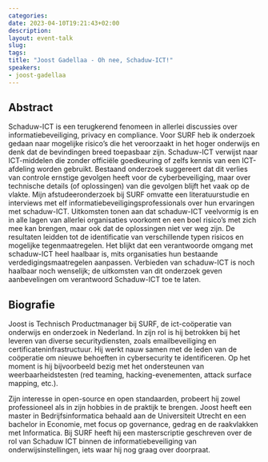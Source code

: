 ```yaml
---
categories:
date: 2023-04-10T19:21:43+02:00
description:
layout: event-talk
slug:
tags:
title: "Joost Gadellaa - Oh nee, Schaduw-ICT!"
speakers:
- joost-gadellaa
---
```


## Abstract

Schaduw-ICT is een terugkerend fenomeen in allerlei discussies over informatiebeveiliging, privacy en compliance. Voor SURF heb ik onderzoek gedaan naar mogelijke risico’s die het veroorzaakt in het hoger onderwijs en denk dat de bevindingen breed toepasbaar zijn.
Schaduw-ICT verwijst naar ICT-middelen die zonder officiële goedkeuring of zelfs kennis van een ICT-afdeling worden gebruikt. Bestaand onderzoek suggereert dat dit verlies van controle ernstige gevolgen heeft voor de cyberbeveiliging, maar over technische details (of oplossingen) van die gevolgen blijft het vaak op de vlakte.
Mijn afstudeeronderzoek bij SURF omvatte een literatuurstudie en interviews met elf informatiebeveiligingsprofessionals over hun ervaringen met schaduw-ICT. Uitkomsten tonen aan dat schaduw-ICT veelvormig is en in alle lagen van allerlei organisaties voorkomt en een boel risico’s met zich mee kan brengen, maar ook dat de oplossingen niet ver weg zijn.
De resultaten leidden tot de identificatie van verschillende typen risicos en mogelijke tegenmaatregelen. Het blijkt dat een verantwoorde omgang met schaduw-ICT heel haalbaar is, mits organisaties hun bestaande verdedigingsmaatregelen aanpassen. Verbieden van schaduw-ICT is noch haalbaar noch wenselijk; de uitkomsten van dit onderzoek geven aanbevelingen om verantwoord Schaduw-ICT toe te laten.

## Biografie

Joost is Technisch Productmanager bij SURF, de ict-coöperatie van onderwijs en onderzoek in Nederland. In zijn rol is hij betrokken bij het leveren van diverse securitydiensten, zoals emailbeveiliging en certificateninfrastructuur. Hij werkt nauw samen met de leden van de coöperatie om nieuwe behoeften in cybersecurity te identificeren. Op het moment is hij bijvoorbeeld bezig met het ondersteunen van weerbaarheidstesten (red teaming, hacking-evenementen, attack surface mapping, etc.).

Zijn interesse in open-source en open standaarden, probeert hij zowel professioneel als in zijn hobbies in de praktijk te brengen. Joost heeft een master in Bedrijfsinformatica behaald aan de Universiteit Utrecht en een bachelor in Economie, met focus op governance, gedrag en de raakvlakken met Informatica. Bij SURF heeft hij een masterscriptie geschreven over de rol van Schaduw ICT binnen de informatiebeveiliging van onderwijsinstellingen, iets waar hij nog graag over doorpraat.
